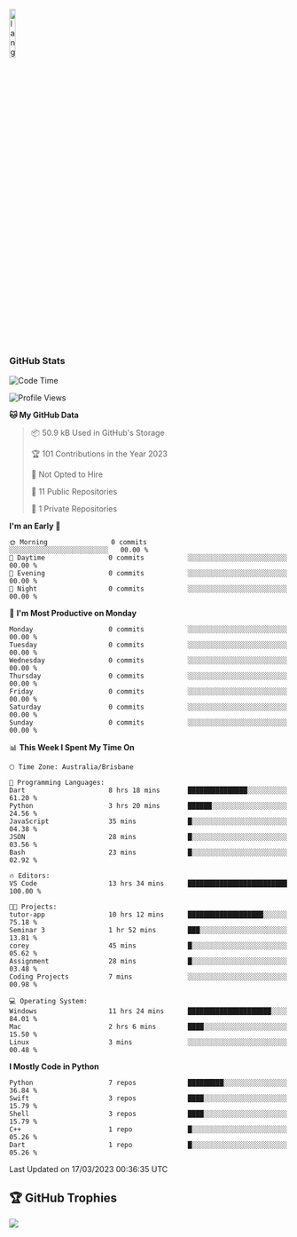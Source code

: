 <p align="left"><img width=15%" src="https://github.com/alansmathew/alansmathew/raw/master/lang.gif" alt="lang image here" /></p>

# <h3 align="left">GitHub Stats</h3>

<!--START_SECTION:waka-->
![Code Time](http://img.shields.io/badge/Code%20Time-166%20hrs%2030%20mins-blue)

![Profile Views](http://img.shields.io/badge/Profile%20Views-1-blue)

**🐱 My GitHub Data** 

> 📦 50.9 kB Used in GitHub's Storage 
 > 
> 🏆 101 Contributions in the Year 2023
 > 
> 🚫 Not Opted to Hire
 > 
> 📜 11 Public Repositories 
 > 
> 🔑 1 Private Repositories 
 > 
**I'm an Early 🐤** 

```text
🌞 Morning                0 commits           ░░░░░░░░░░░░░░░░░░░░░░░░░   00.00 % 
🌆 Daytime                0 commits           ░░░░░░░░░░░░░░░░░░░░░░░░░   00.00 % 
🌃 Evening                0 commits           ░░░░░░░░░░░░░░░░░░░░░░░░░   00.00 % 
🌙 Night                  0 commits           ░░░░░░░░░░░░░░░░░░░░░░░░░   00.00 % 
```
📅 **I'm Most Productive on Monday** 

```text
Monday                   0 commits           ░░░░░░░░░░░░░░░░░░░░░░░░░   00.00 % 
Tuesday                  0 commits           ░░░░░░░░░░░░░░░░░░░░░░░░░   00.00 % 
Wednesday                0 commits           ░░░░░░░░░░░░░░░░░░░░░░░░░   00.00 % 
Thursday                 0 commits           ░░░░░░░░░░░░░░░░░░░░░░░░░   00.00 % 
Friday                   0 commits           ░░░░░░░░░░░░░░░░░░░░░░░░░   00.00 % 
Saturday                 0 commits           ░░░░░░░░░░░░░░░░░░░░░░░░░   00.00 % 
Sunday                   0 commits           ░░░░░░░░░░░░░░░░░░░░░░░░░   00.00 % 
```


📊 **This Week I Spent My Time On** 

```text
🕑︎ Time Zone: Australia/Brisbane

💬 Programming Languages: 
Dart                     8 hrs 18 mins       ███████████████░░░░░░░░░░   61.20 % 
Python                   3 hrs 20 mins       ██████░░░░░░░░░░░░░░░░░░░   24.56 % 
JavaScript               35 mins             █░░░░░░░░░░░░░░░░░░░░░░░░   04.38 % 
JSON                     28 mins             █░░░░░░░░░░░░░░░░░░░░░░░░   03.56 % 
Bash                     23 mins             █░░░░░░░░░░░░░░░░░░░░░░░░   02.92 % 

🔥 Editors: 
VS Code                  13 hrs 34 mins      █████████████████████████   100.00 % 

🐱‍💻 Projects: 
tutor-app                10 hrs 12 mins      ███████████████████░░░░░░   75.18 % 
Seminar 3                1 hr 52 mins        ███░░░░░░░░░░░░░░░░░░░░░░   13.81 % 
corey                    45 mins             █░░░░░░░░░░░░░░░░░░░░░░░░   05.62 % 
Assignment               28 mins             █░░░░░░░░░░░░░░░░░░░░░░░░   03.48 % 
Coding Projects          7 mins              ░░░░░░░░░░░░░░░░░░░░░░░░░   00.98 % 

💻 Operating System: 
Windows                  11 hrs 24 mins      █████████████████████░░░░   84.01 % 
Mac                      2 hrs 6 mins        ████░░░░░░░░░░░░░░░░░░░░░   15.50 % 
Linux                    3 mins              ░░░░░░░░░░░░░░░░░░░░░░░░░   00.48 % 
```

**I Mostly Code in Python** 

```text
Python                   7 repos             █████████░░░░░░░░░░░░░░░░   36.84 % 
Swift                    3 repos             ████░░░░░░░░░░░░░░░░░░░░░   15.79 % 
Shell                    3 repos             ████░░░░░░░░░░░░░░░░░░░░░   15.79 % 
C++                      1 repo              █░░░░░░░░░░░░░░░░░░░░░░░░   05.26 % 
Dart                     1 repo              █░░░░░░░░░░░░░░░░░░░░░░░░   05.26 % 
```




 Last Updated on 17/03/2023 00:36:35 UTC
<!--END_SECTION:waka-->

## 🏆 GitHub Trophies

![](https://github-profile-trophy.vercel.app/?username=samh06&theme=discord&no-frame=true&no-bg=false&margin-w=4)
